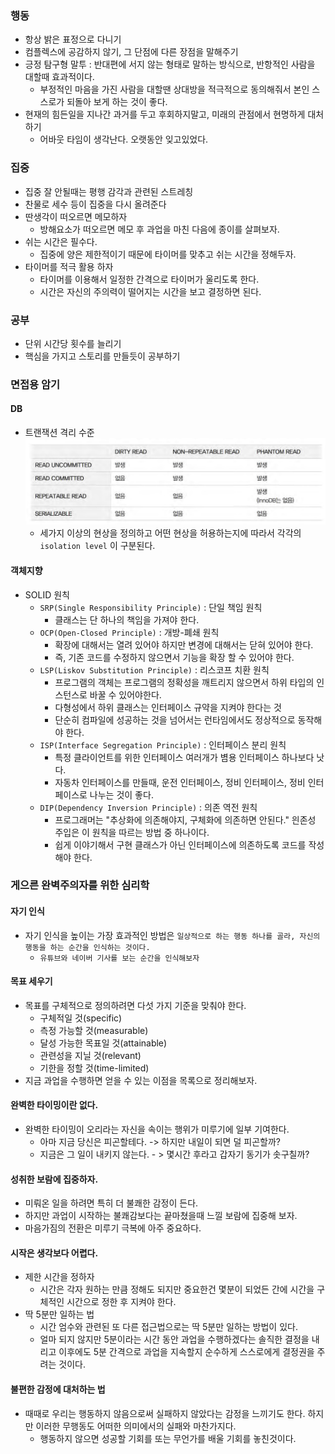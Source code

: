 ### 행동
- 항상 밝은 표정으로 다니기
- 컴플렉스에 공감하지 않기, 그 단점에 다른 장점을 말해주기
- 긍정 탐구형 말투 : 반대편에 서지 않는 형태로 말하는 방식으로, 반항적인 사람을 대할때 효과적이다. 
    - 부정적인 마음을 가진 사람을 대할땐 상대방을 적극적으로 동의해줘서 본인 스스로가 되돌아 보게 하는 것이 좋다.
- 현재의 힘든일을 지나간 과거를 두고 후회하지말고, 미래의 관점에서 현명하게 대처하기
    - 어바웃 타임이 생각난다. 오랫동안 잊고있었다.

### 집중
- 집중 잘 안될때는 평행 감각과 관련된 스트레칭
- 찬물로 세수 등이 집중을 다시 올려준다
- 딴생각이 떠오르면 메모하자
    - 방해요소가 떠오르면 메모 후 과업을 마친 다음에 종이를 살펴보자.
- 쉬는 시간은 필수다.  
    - 집중에 양은 제한적이기 때문에 타이머를 맞추고 쉬는 시간을 정해두자.
- 타이머를 적극 활용 하자
    - 타이머를 이용해서 일정한 간격으로 타이머가 울리도록 한다.
    - 시간은 자신의 주의력이 떨어지는 시간을 보고 결정하면 된다.

### 공부
- 단위 시간당 횟수를 늘리기
- 핵심을 가지고 스토리를 만들듯이 공부하기

### 면접용 암기
#### DB
- 트랜잭션 격리 수준
![alt text](image.png)
    - 세가지 이상의 현상을 정의하고 어떤 현상을 허용하는지에 따라서 각각의 `isolation level` 이 구분된다.

#### 객체지향
- SOLID 원칙
    - `SRP(Single Responsibility Principle)` : 단일 책임 원칙
        - 클래스는 단 하나의 책임을 가져야 한다.
    - `OCP(Open-Closed Principle)` : 개방-폐쇄 원칙
        - 확장에 대해서는 열려 있어야 하지만 변경에 대해서는 닫혀 있어야 한다.
        - 즉, 기존 코드를 수정하지 않으면서 기능을 확장 할 수 있어야 한다.
    - `LSP(Liskov Substitution Principle)` : 리스코프 치환 원칙
        - 프로그램의 객체는 프로그램의 정확성을 깨트리지 않으면서 하위 타입의 인스턴스로 바꿀 수 있어야한다.
        - 다형성에서 하위 클래스는 인터페이스 규약을 지켜야 한다는 것
        - 단순히 컴파일에 성공하는 것을 넘어서는 런타임에서도 정상적으로 동작해야 한다.
    - `ISP(Interface Segregation Principle)` : 인터페이스 분리 원칙
        - 특정 클라이언트를 위한 인터페이스 여러개가 볌용 인터페이스 하나보다 낫다.
        - 자동차 인터페이스를 만들때, 운전 인터페이스, 정비 인터페이스, 정비 인터페이스로 나누는 것이 좋다.
    - `DIP(Dependency Inversion Principle)` : 의존 역전 원칙
        - 프로그래머는 "추상화에 의존해야지, 구체화에 의존하면 안된다." 읜존성 주입은 이 원칙을 따르는 방법 중 하나이다.
        - 쉽게 이야기해서 구현 클래스가 아닌 인터페이스에 의존하도록 코드를 작성해야 한다.

### 게으른 완벽주의자를 위한 심리학
#### 자기 인식
 - 자기 인식을 높이는 가장 효과적인 방법은 `일상적으로 하는 행동 하나를 골라, 자신의 행동을 하는 순간을 인식하는 것이다.`
    - `유튜브와 네이버 기사를 보는 순간을 인식해보자`

#### 목표 세우기
- 목표를 구체적으로 정의하려면 다섯 가지 기준을 맞춰야 한다.
    - 구체적일 것(specific)
    - 측정 가능할 것(measurable)
    - 달성 가능한 목표일 것(attainable)
    - 관련성을 지닐 것(relevant)
    - 기한을 정할 것(time-limited)
- 지금 과업을 수행하면 얻을 수 있는 이점을 목록으로 정리해보자.

#### 완벽한 타이밍이란 없다.
 - 완벽한 타이밍이 오리라는 자신을 속이는 행위가 미루기에 일부 기여한다.
    - 아마 지금 당신은 피곤할테다. -> 하지만 내일이 되면 덜 피곤할까?
    - 지금은 그 일이 내키지 않는다. - > 몇시간 후라고 갑자기 동기가 솟구칠까?

#### 성취한 보람에 집중하자.
- 미뤄온 일을 하려면 특히 더 불쾌한 감정이 든다.
- 하지만 과업이 시작하는 불쾌감보다는 끝마쳤을때 느낄 보람에 집중해 보자.
- 마음가짐의 전환은 미루기 극복에 아주 중요하다.

#### 시작은 생각보다 어렵다.
- 제한 시간을 정하자
    - 시간은 각자 원하는 만큼 정해도 되지만 중요한건 몇분이 되었든 간에 시간을 구체적인 시간으로 정한 후 지켜야 한다.
- 딱 5분만 일하는 법
    - 시간 엄수와 관련된 또 다른 접근법으로는 딱 5분만 일하는 방법이 있다.
    - 얼마 되지 않지만 5분이라는 시간 동안 과업을 수행하겠다는 솔직한 결정을 내리고 이후에도 5분 간격으로 과업을 지속할지 순수하게 스스로에게 결정권을 주려는 것이다.

#### 불편한 감정에 대처하는 법
- 때때로 우리는 행동하지 않음으로써 실패하지 않았다는 감정을 느끼기도 한다. 하지만 이러한 무행동도 어떠한 의미에서의 실패와 마찬가지다.
    - 행동하지 않으면 성공할 기회를 또는 무언가를 배울 기회를 놓친것이다.